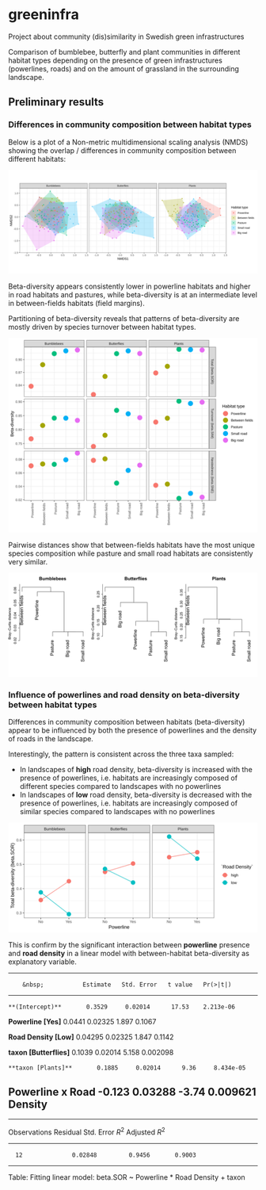 # greeninfra
Project about community (dis)similarity in Swedish green infrastructures

Comparison of bumblebee, butterfly and plant communities in different habitat types depending on the presence of green infrastructures (powerlines, roads) and on the amount of grassland in the surrounding landscape. 

## Preliminary results

### Differences in community composition between habitat types

Below is a plot of a Non-metric multidimensional scaling analysis (NMDS) showing the overlap / differences in community composition between different habitats:

![NMDS](nmds_plot.svg)


Beta-diversity appears consistently lower in powerline habitats and higher in road habitats and pastures, while beta-diversity is at an intermediate level in between-fields habitats (field margins).

Partitioning of beta-diversity reveals that patterns of beta-diversity are mostly driven by species turnover between habitat types.

![Beta](beta.div_plot.svg)


Pairwise distances show that between-fields habitats have the most unique species composition while pasture and small road habitats are consistently very similar.

![Cluster](cluster.svg)


### Influence of powerlines and road density on beta-diversity between habitat types 

Differences in community composition between habitats (beta-diversity) appear to be influenced by both the presence of powerlines and the density of roads in the landscape.

Interestingly, the pattern is consistent across the three taxa sampled: 

* In landscapes of **high** road density, beta-diversity is increased with the presence of powerlines, i.e. habitats are increasingly composed of different species compared to landscapes with no powerlines
* In landscapes of **low** road density, beta-diversity is decreased with the presence of powerlines, i.e. habitats are increasingly composed of similar species compared to landscapes with no powerlines


![beta.by.landscape_plot](beta.by.landscape_plot.svg)


This is confirm by the significant interaction between **powerline** presence and **road density** in a linear model with between-habitat beta-diversity as explanatory variable.

---------------------------------------------------------------------
        &nbsp;           Estimate   Std. Error   t value   Pr(>|t|)  
----------------------- ---------- ------------ --------- -----------
    **(Intercept)**       0.3529     0.02014      17.53    2.213e-06 

   **Powerline [Yes]**       0.0441     0.02325      1.897     0.1067   

 **Road Density [Low]**      0.04295     0.02325      1.847     0.1142   

 **taxon [Butterflies]**     0.1039     0.02014      5.158    0.002098  

    **taxon [Plants]**       0.1885     0.02014      9.36     8.434e-05 

 **Powerline x Road       -0.123     0.03288      -3.74     0.009621  
     Density**                                                   
---------------------------------------------------------------------


--------------------------------------------------------------
 Observations   Residual Std. Error   $R^2$    Adjusted $R^2$ 
-------------- --------------------- -------- ----------------
      12              0.02848         0.9456       0.9003     
--------------------------------------------------------------

Table: Fitting linear model: beta.SOR ~ Powerline * Road Density + taxon
